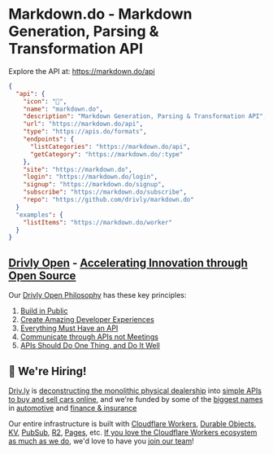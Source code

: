 # Markdown.do - Markdown Generation, Parsing & Transformation API

Explore the API at: <https://markdown.do/api>

```json
{
  "api": {
    "icon": "🚀",
    "name": "markdown.do",
    "description": "Markdown Generation, Parsing & Transformation API",
    "url": "https://markdown.do/api",
    "type": "https://apis.do/formats",
    "endpoints": {
      "listCategories": "https://markdown.do/api",
      "getCategory": "https://markdown.do/:type"
    },
    "site": "https://markdown.do",
    "login": "https://markdown.do/login",
    "signup": "https://markdown.do/signup",
    "subscribe": "https://markdown.do/subscribe",
    "repo": "https://github.com/drivly/markdown.do"
  }
  "examples": {
    "listItems": "https://markdown.do/worker"
  }
}
```

## [Drivly Open](https://driv.ly/open) - [Accelerating Innovation through Open Source](https://blog.driv.ly/accelerating-innovation-through-open-source)

Our [Drivly Open Philosophy](https://philosophy.do) has these key principles:

1. [Build in Public](https://driv.ly/open/build-in-public)
2. [Create Amazing Developer Experiences](https://driv.ly/open/amazing-developer-experiences)
3. [Everything Must Have an API](https://driv.ly/open/everything-must-have-an-api)
4. [Communicate through APIs not Meetings](https://driv.ly/open/communicate-through-apis-not-meetings)
5. [APIs Should Do One Thing, and Do It Well](https://driv.ly/open/apis-do-one-thing)


##  🚀 We're Hiring!

[Driv.ly](https://driv.ly) is [deconstructing the monolithic physical dealership](https://blog.driv.ly/deconstructing-the-monolithic-physical-dealership) into [simple APIs to buy and sell cars online](https://driv.ly), and we're funded by some of the [biggest names](https://twitter.com/TurnerNovak) in [automotive](https://fontinalis.com/team/#bill-ford) and [finance & insurance](https://www.detroit.vc)

Our entire infrastructure is built with [Cloudflare Workers](https://workers.do), [Durable Objects](https://durable.objects.do), [KV](https://kv.cf), [PubSub](https://pubsub.do), [R2](https://r2.do.cf), [Pages](https://pages.do), etc.  [If you love the Cloudflare Workers ecosystem as much as we do](https://driv.ly/loves/workers), we'd love to have you [join our team](https://careers.do/apply)!


